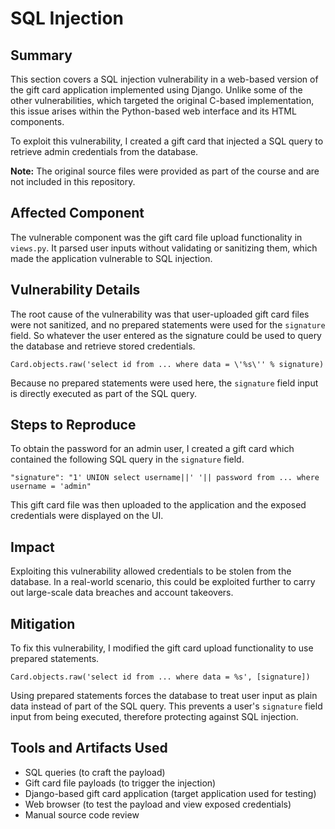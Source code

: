 # SQL Injection

## Summary
This section covers a SQL injection vulnerability in a web-based version of the gift card application implemented using Django. Unlike some of the other vulnerabilities, which targeted the original C-based implementation, this issue arises within the Python-based web interface and its HTML components.

To exploit this vulnerability, I created a gift card that injected a SQL query to retrieve admin credentials from the database.

**Note:** The original source files were provided as part of the course and are not included in this repository.

## Affected Component
The vulnerable component was the gift card file upload functionality in `views.py`. It parsed user inputs without validating or sanitizing them, which made the application vulnerable to SQL injection.

## Vulnerability Details
The root cause of the vulnerability was that user-uploaded gift card files were not sanitized, and no prepared statements were used for the `signature` field. So whatever the user entered as the signature could be used to query the database and retrieve stored credentials.

```
Card.objects.raw('select id from ... where data = \'%s\'' % signature)
```
Because no prepared statements were used here, the `signature` field input is directly executed as part of the SQL query.

## Steps to Reproduce
To obtain the password for an admin user, I created a gift card which contained the following SQL query in the `signature` field.
```
"signature": "1' UNION select username||' '|| password from ... where username = 'admin"
```
This gift card file was then uploaded to the application and the exposed credentials were displayed on the UI.

## Impact
Exploiting this vulnerability allowed credentials to be stolen from the database. In a real-world scenario, this could be exploited further to carry out large-scale data breaches and account takeovers.

## Mitigation
To fix this vulnerability, I modified the gift card upload functionality to use prepared statements.
```
Card.objects.raw('select id from ... where data = %s', [signature])
```
Using prepared statements forces the database to treat user input as plain data instead of part of the SQL query. This prevents a user's `signature` field input from being executed, therefore protecting against SQL injection.

## Tools and Artifacts Used
- SQL queries (to craft the payload)
- Gift card file payloads (to trigger the injection)
- Django-based gift card application (target application used for testing)
- Web browser (to test the payload and view exposed credentials)
- Manual source code review
